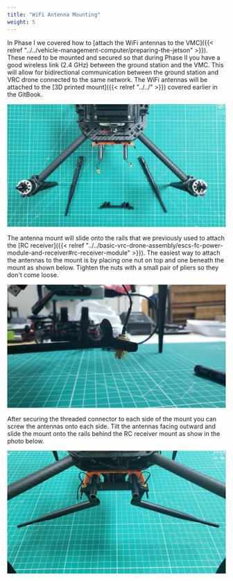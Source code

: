 ```yaml
---
title: "WiFi Antenna Mounting"
weight: 5
---
```


In Phase I we covered how to
[attach the WiFi antennas to the VMC]({{< relref "../../vehicle-management-computer/preparing-the-jetson" >}}).
These need to be mounted and secured so that during Phase II you have a good
wireless link (2.4 GHz) between the ground station and the VMC.
This will allow for bidirectional communication between the ground station
and VRC drone connected to the same network. The WiFi antennas will be attached to the
[3D printed mount]({{< relref "../../" >}})
covered earlier in the GitBook.

![3D printed WiFi antenna mount](wifi_antenna_before_mounting.jpg)

The antenna mount will slide onto the rails that we previously used to attach the
[RC receiver]({{< relref "../../basic-vrc-drone-assembly/escs-fc-power-module-and-receiver#rc-receiver-module" >}}).
The easiest way to attach the antennas to the mount
is by placing one nut on top and one beneath the mount as shown below.
Tighten the nuts with a small pair of pliers so they don't come loose.

![Nuts securing threaded antenna connector to 3D printed mount](wifi_antenna_attach_to_3d_printed_mount.jpg)

After securing the threaded connector to each side of the mount you can screw
the antennas onto each side. Tilt the antennas facing outward and slide the
mount onto the rails behind the RC receiver mount as show in the photo below.

![Rear of the VRC drone frame with WiFi antenna mount secured to the rails](wifi_antenna_mounting_complete.jpg)
